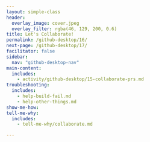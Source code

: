 ```yaml
---
layout: simple-class
header:
  overlay_image: cover.jpeg
  overlay_filter: rgba(46, 129, 200, 0.6)
title: Let's Collaborate!
permalink: /github-desktop/16/
next-page: /github-desktop/17/
facilitator: false
sidebar:
  nav: "github-desktop-nav"
main-content:
  includes:
    - activity/github-desktop/15-collaborate-prs.md
troubleshooting:
  includes:
    - help-build-fail.md
    - help-other-things.md
show-me-how:
tell-me-why:
  includes:
    - tell-me-why/collaborate.md

---
```


